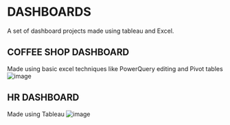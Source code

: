# DASHBOARDS
A set of dashboard projects made using tableau and Excel.

## COFFEE SHOP DASHBOARD
Made using basic excel techniques like PowerQuery editing and Pivot tables
![image](https://github.com/user-attachments/assets/dcfbe2d8-6daa-483f-9744-2fd42f123464)


## HR DASHBOARD
Made using Tableau
![image](https://github.com/user-attachments/assets/3bf563fa-0790-4300-a6b7-199c384d6487)



